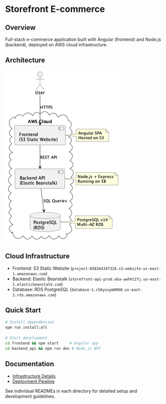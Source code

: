 # Storefront E-commerce

## Overview
Full-stack e-commerce application built with Angular (frontend) and Node.js (backend), deployed on AWS cloud infrastructure.

## Architecture
![Infrastructure](docs/infrastructure.png)

## Cloud Infrastructure
- Frontend: S3 Static Website (`project-058264347310.s3-website-us-east-1.amazonaws.com`)
- Backend: Elastic Beanstalk (`storefront-api-prod.eba-awhkt2fj.us-east-1.elasticbeanstalk.com`)
- Database: RDS PostgreSQL (`database-1.c56yuuym0960.us-east-1.rds.amazonaws.com`)

## Quick Start
```bash
# Install dependencies
npm run install:all

# Start development
cd frontend && npm start     # Angular app
cd backend_api && npm run dev # Node.js API
```

## Documentation
- [Infrastructure Details](docs/infrastructure_description.md)
- [Deployment Pipeline](docs/pipeline_description.md)

See individual READMEs in each directory for detailed setup and development guidelines.